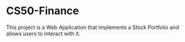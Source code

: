 # CS50-Finance
This project is a Web Application that implements a Stock Portfolio and allows users to interact with it.
